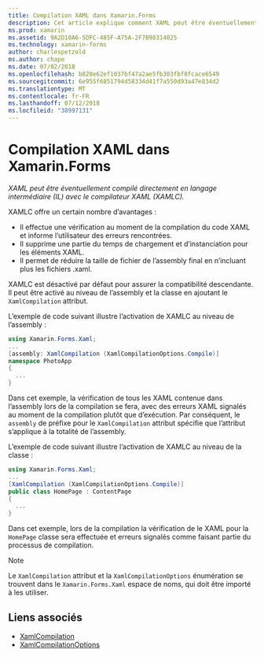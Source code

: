 ```yaml
---
title: Compilation XAML dans Xamarin.Forms
description: Cet article explique comment XAML peut être éventuellement compilé directement en langage intermédiaire (IL) avec le compilateur XAML de Xamarin.Forms (XAMLC).
ms.prod: xamarin
ms.assetid: 9A2D10A6-5DFC-485F-A75A-2F7B98314025
ms.technology: xamarin-forms
author: charlespetzold
ms.author: chape
ms.date: 07/02/2018
ms.openlocfilehash: b828e62ef1037bf47a2ae5fb303fbf8fcace6549
ms.sourcegitcommit: 6e955f6851794d58334d41f7a550d93a47e834d2
ms.translationtype: MT
ms.contentlocale: fr-FR
ms.lasthandoff: 07/12/2018
ms.locfileid: "38997131"
---
```

# <a name="xaml-compilation-in-xamarinforms"></a>Compilation XAML dans Xamarin.Forms

_XAML peut être éventuellement compilé directement en langage intermédiaire (IL) avec le compilateur XAML (XAMLC)._

XAMLC offre un certain nombre d’avantages :

- Il effectue une vérification au moment de la compilation du code XAML et informe l’utilisateur des erreurs rencontrées.
- Il supprime une partie du temps de chargement et d’instanciation pour les éléments XAML.
- Il permet de réduire la taille de fichier de l’assembly final en n’incluant plus les fichiers .xaml.

XAMLC est désactivé par défaut pour assurer la compatibilité descendante. Il peut être activé au niveau de l’assembly et la classe en ajoutant le `XamlCompilation` attribut.

L’exemple de code suivant illustre l’activation de XAMLC au niveau de l’assembly :

```csharp
using Xamarin.Forms.Xaml;
...
[assembly: XamlCompilation (XamlCompilationOptions.Compile)]
namespace PhotoApp
{
  ...
}
```

Dans cet exemple, la vérification de tous les XAML contenue dans l’assembly lors de la compilation se fera, avec des erreurs XAML signalés au moment de la compilation plutôt que d’exécution. Par conséquent, le `assembly` de préfixe pour le `XamlCompilation` attribut spécifie que l’attribut s’applique à la totalité de l’assembly.

L’exemple de code suivant illustre l’activation de XAMLC au niveau de la classe :

```csharp
using Xamarin.Forms.Xaml;
...
[XamlCompilation (XamlCompilationOptions.Compile)]
public class HomePage : ContentPage
{
  ...
}
```

Dans cet exemple, lors de la compilation la vérification de le XAML pour la `HomePage` classe sera effectuée et erreurs signalés comme faisant partie du processus de compilation.

> [!NOTE]
> Le `XamlCompilation` attribut et la `XamlCompilationOptions` énumération se trouvent dans le `Xamarin.Forms.Xaml` espace de noms, qui doit être importé à les utiliser.


## <a name="related-links"></a>Liens associés

- [XamlCompilation](xref:Xamarin.Forms.Xaml.XamlCompilationAttribute)
- [XamlCompilationOptions](xref:Xamarin.Forms.Xaml.XamlCompilationOptions)
